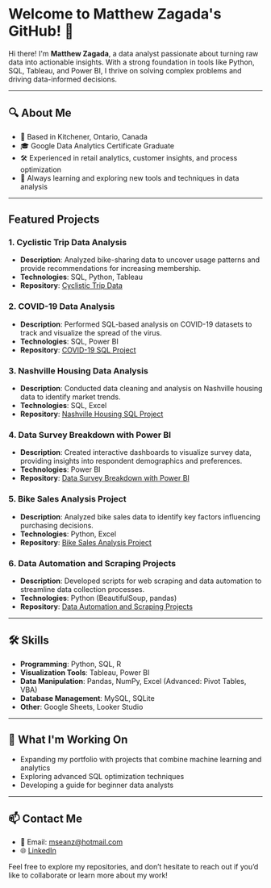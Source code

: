# Welcome to Matthew Zagada's GitHub! 👋

Hi there! I'm **Matthew Zagada**, a data analyst passionate about turning raw data into actionable insights. With a strong foundation in tools like Python, SQL, Tableau, and Power BI, I thrive on solving complex problems and driving data-informed decisions.

---

## 🔍 **About Me**

- 📍 Based in Kitchener, Ontario, Canada  
- 🎓 Google Data Analytics Certificate Graduate  
- 🛠️ Experienced in retail analytics, customer insights, and process optimization  
- 🌟 Always learning and exploring new tools and techniques in data analysis  

---

## Featured Projects

### 1. Cyclistic Trip Data Analysis

- **Description**: Analyzed bike-sharing data to uncover usage patterns and provide recommendations for increasing membership.
- **Technologies**: SQL, Python, Tableau
- **Repository**: [Cyclistic Trip Data](https://github.com/Matthewzag/cyclistic-tripdata)

### 2. COVID-19 Data Analysis

- **Description**: Performed SQL-based analysis on COVID-19 datasets to track and visualize the spread of the virus.
- **Technologies**: SQL, Power BI
- **Repository**: [COVID-19 SQL Project](https://github.com/Matthewzag/COVID-SQL-PROJECT)

### 3. Nashville Housing Data Analysis

- **Description**: Conducted data cleaning and analysis on Nashville housing data to identify market trends.
- **Technologies**: SQL, Excel
- **Repository**: [Nashville Housing SQL Project](https://github.com/Matthewzag/NASHVILLE-HOUSING-SQL-PROJECT)

### 4. Data Survey Breakdown with Power BI

- **Description**: Created interactive dashboards to visualize survey data, providing insights into respondent demographics and preferences.
- **Technologies**: Power BI
- **Repository**: [Data Survey Breakdown with Power BI](https://github.com/Matthewzag/Data-survey-breakdown-with-PowerBI)

### 5. Bike Sales Analysis Project

- **Description**: Analyzed bike sales data to identify key factors influencing purchasing decisions.
- **Technologies**: Python, Excel
- **Repository**: [Bike Sales Analysis Project](https://github.com/Matthewzag/Bike-Sales-Analysis-Project)

### 6. Data Automation and Scraping Projects

- **Description**: Developed scripts for web scraping and data automation to streamline data collection processes.
- **Technologies**: Python (BeautifulSoup, pandas)
- **Repository**: [Data Automation and Scraping Projects](https://github.com/Matthewzag/Data-Automation-and-Scraping-Projects)

---

## 🛠️ **Skills**

- **Programming**: Python, SQL, R  
- **Visualization Tools**: Tableau, Power BI  
- **Data Manipulation**: Pandas, NumPy, Excel (Advanced: Pivot Tables, VBA)  
- **Database Management**: MySQL, SQLite  
- **Other**: Google Sheets, Looker Studio  

---

## 🌱 **What I'm Working On**

- Expanding my portfolio with projects that combine machine learning and analytics  
- Exploring advanced SQL optimization techniques  
- Developing a guide for beginner data analysts  

---

## 📫 **Contact Me**

- 📧 Email: mseanz@hotmail.com  
- 🌐 [LinkedIn](https://www.linkedin.com/in/matthew-zagada-772252292)  

Feel free to explore my repositories, and don’t hesitate to reach out if you’d like to collaborate or learn more about my work!
